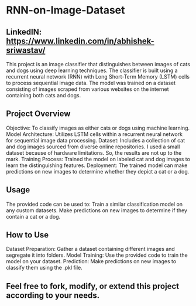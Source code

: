 # RNN-on-Image-Dataset

## LinkedIN: https://www.linkedin.com/in/abhishek-sriwastav/

This project is an image classifier that distinguishes between images of cats and dogs using deep learning techniques. The classifier is built using a recurrent neural network (RNN) with Long Short-Term Memory (LSTM) cells to process sequential image data. The model was trained on a dataset consisting of images scraped from various websites on the internet containing both cats and dogs.

## Project Overview

Objective: To classify images as either cats or dogs using machine learning.
Model Architecture: Utilizes LSTM cells within a recurrent neural network for sequential image data processing.
Dataset: Includes a collection of cat and dog images sourced from diverse online repositories. I used a small dataset because of hardware limitations. So, the results are not up to the mark.
Training Process: Trained the model on labeled cat and dog images to learn the distinguishing features.
Deployment: The trained model can make predictions on new images to determine whether they depict a cat or a dog.


## Usage

The provided code can be used to:
Train a similar classification model on any custom datasets.
Make predictions on new images to determine if they contain a cat or a dog.


## How to Use

Dataset Preparation: Gather a dataset containing different images and segregate it into folders.
Model Training: Use the provided code to train the model on your dataset.
Prediction: Make predictions on new images to classify them using the .pkl file.


## Feel free to fork, modify, or extend this project according to your needs.
